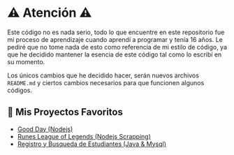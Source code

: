 # ⚠️ Atención ⚠️
Este código no es nada serio, todo lo que encuentre en este repositorio fue mi proceso de aprendizaje cuando aprendí a programar y tenía 16 años. Le pediré que no tome nada de esto como referencia de mi estilo de código, ya que he decidido mantener la esencia de este código tal como lo escribí en su momento.

Los únicos cambios que he decidido hacer, serán nuevos archivos `README.md` y ciertos cambios necesarios para que funcionen algunos códigos.

## 🌱 Mis Proyectos Favoritos
- [Good Day (Nodejs)](https://github.com/credu/Practicas/tree/main/nodejs/good-day)
- [Runes League of Legends (Nodejs Scrapping)](https://github.com/credu/Practicas/tree/main/nodejs/RunesOfLeagueOfLegends)
- [Registro y Busqueda de Estudiantes (Java & Mysql)](https://github.com/credu/Practicas/tree/main/java/NetBeansProjects/pro_estudiantes_2A)